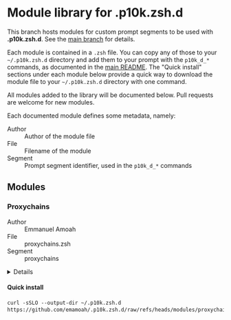 # Module library for .p10k.zsh.d

This branch hosts modules for custom prompt segments to be used with **.p10k.zsh.d**. See the [main branch](https://github.com/emamoah/.p10k.zsh.d/tree/main) for details.

Each module is contained in a `.zsh` file. You can copy any of those to your `~/.p10k.zsh.d` directory and add them to your prompt with the `p10k_d_*` commands, as documented in the [main README](https://github.com/emamoah/.p10k.zsh.d/blob/main/README.md#usage). The "Quick install" sections under each module below provide a quick way to download the module file to your `~/.p10k.zsh.d` directory with one command.

All modules added to the library will be documented below. Pull requests are welcome for new modules.

Each documented module defines some metadata, namely:

<dl>
  <dt>Author</dt>
  <dd>Author of the module file</dd>

  <dt>File</dt>
  <dd>Filename of the module</dd>

  <dt>Segment</dt>
  <dd>Prompt segment identifier, used in the <code>p10k_d_*</code> commands</dd>
</dl>

## Modules

### Proxychains

<dl>
  <dt>Author</dt>
  <dd>Emmanuel Amoah</dd>

  <dt>File</dt>
  <dd>proxychains.zsh</dd>

  <dt><term>Segment</term></dt>
  <dd>proxychains</dd>
</dl>

<details>
<summary>Details</summary>

This module is based on the [proxychains-ng](https://github.com/rofl0r/proxychains-ng) project. It adds a prompt segment when proxychains is active for the zsh session, showing the number of active proxies. It does this by checking for the presence of the `PROXYCHAINS_CONF_FILE` environment variable and reads the file.

It shows a special indicator for Tor when it sees a SOCKS proxy on the loopback address on port 9050.

Here are screenshots of shell sessions with the module enabled:

![Zsh session log showing proxychains module indicator with tor identified](media/proxychains/tor.png "Tor identified") ![Zsh session log showing proxychains module indicator with tor absent](media/proxychains/notor.png "Tor absent")

The segment therefore has two states: _TOR_ and _NOTOR_ (representing when Tor is identified and when it is absent, respectively). Using those states, you can define `POWERLEVEL9K_*` parameters to override the default appearance of the segment. For example:

```shell
typeset -g POWERLEVEL9K_PROXYCHAINS_TOR_VISUAL_IDENTIFIER_EXPANSION='󰗹'
typeset -g POWERLEVEL9K_PROXYCHAINS_NOTOR_FOREGROUND='green'
```

</details>

#### Quick install

```shell
curl -sSLO --output-dir ~/.p10k.zsh.d https://github.com/emamoah/.p10k.zsh.d/raw/refs/heads/modules/proxychains.zsh
```
